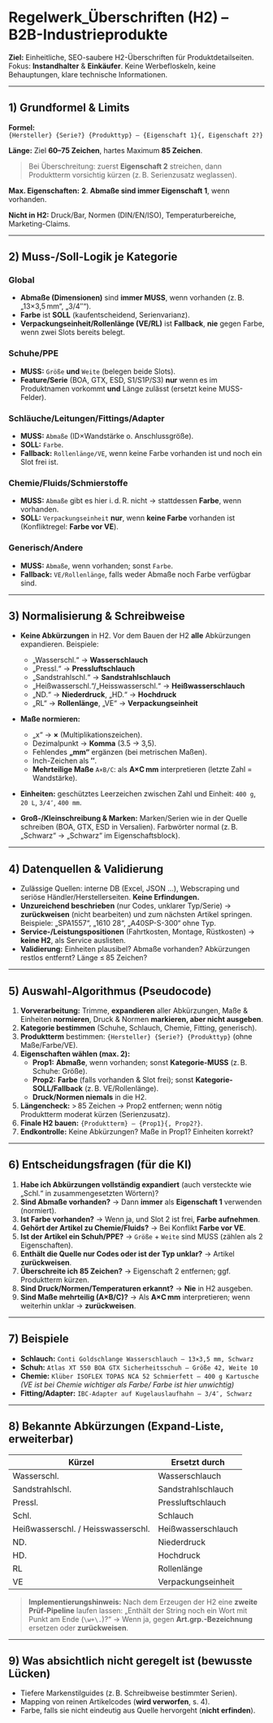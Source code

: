 # Regelwerk_Überschriften (H2) – B2B-Industrieprodukte

**Ziel:** Einheitliche, SEO-saubere H2-Überschriften für Produktdetailseiten. Fokus: **Instandhalter** & **Einkäufer**. Keine Werbefloskeln, keine Behauptungen, klare technische Informationen.

---

## 1) Grundformel & Limits

**Formel:**  
`{Hersteller} {Serie?} {Produkttyp} – {Eigenschaft 1}{, Eigenschaft 2?}`

**Länge:** Ziel **60–75 Zeichen**, hartes Maximum **85 Zeichen**.  
> Bei Überschreitung: zuerst **Eigenschaft 2** streichen, dann Produktterm vorsichtig kürzen (z. B. Serienzusatz weglassen).

**Max. Eigenschaften:** **2**. **Abmaße sind immer Eigenschaft 1**, wenn vorhanden.

**Nicht in H2:** Druck/Bar, Normen (DIN/EN/ISO), Temperaturbereiche, Marketing-Claims.

---

## 2) Muss-/Soll-Logik je Kategorie

### Global
- **Abmaße (Dimensionen)** sind **immer MUSS**, wenn vorhanden (z. B. „13×3,5 mm“, „3/4″“).
- **Farbe** ist **SOLL** (kaufentscheidend, Serienvarianz).  
- **Verpackungseinheit/Rollenlänge (VE/RL)** ist **Fallback**, **nie** gegen Farbe, wenn zwei Slots bereits belegt.

### Schuhe/PPE
- **MUSS:** `Größe` **und** `Weite` (belegen beide Slots).  
- **Feature/Serie** (BOA, GTX, ESD, S1/S1P/S3) **nur** wenn es im Produktnamen vorkommt **und** Länge zulässt (ersetzt keine MUSS-Felder).

### Schläuche/Leitungen/Fittings/Adapter
- **MUSS:** `Abmaße` (ID×Wandstärke o. Anschlussgröße).  
- **SOLL:** `Farbe`.  
- **Fallback:** `Rollenlänge/VE`, wenn keine Farbe vorhanden ist und noch ein Slot frei ist.

### Chemie/Fluids/Schmierstoffe
- **MUSS:** `Abmaße` gibt es hier i. d. R. nicht → stattdessen **Farbe**, wenn vorhanden.  
- **SOLL:** `Verpackungseinheit` **nur**, wenn **keine Farbe** vorhanden ist (Konfliktregel: **Farbe vor VE**).

### Generisch/Andere
- **MUSS:** `Abmaße`, wenn vorhanden; sonst `Farbe`.  
- **Fallback:** `VE/Rollenlänge`, falls weder Abmaße noch Farbe verfügbar sind.

---

## 3) Normalisierung & Schreibweise

- **Keine Abkürzungen** in H2. Vor dem Bauen der H2 **alle** Abkürzungen expandieren. Beispiele:  
  - „Wasserschl.“ → **Wasserschlauch**  
  - „Pressl.“ → **Pressluftschlauch**  
  - „Sandstrahlschl.“ → **Sandstrahlschlauch**  
  - „Heißwasserschl.“/„Heisswasserschl.“ → **Heißwasserschlauch**  
  - „ND.“ → **Niederdruck**, „HD.“ → **Hochdruck**  
  - „RL“ → **Rollenlänge**, „VE“ → **Verpackungseinheit**

- **Maße normieren:**  
  - „x“ → **×** (Multiplikationszeichen).  
  - Dezimalpunkt → **Komma** (3.5 → 3,5).  
  - Fehlendes **„mm“** ergänzen (bei metrischen Maßen).  
  - Inch-Zeichen als **″**.  
  - **Mehrteilige Maße** `A×B/C`: als **A×C mm** interpretieren (letzte Zahl = Wandstärke).

- **Einheiten:** geschütztes Leerzeichen zwischen Zahl und Einheit: `400 g`, `20 L`, `3/4″`, `400 mm`.

- **Groß-/Kleinschreibung & Marken:** Marken/Serien wie in der Quelle schreiben (BOA, GTX, ESD in Versalien). Farbwörter normal (z. B. „Schwarz“ → „Schwarz“ im Eigenschaftsblock).

---

## 4) Datenquellen & Validierung

- Zulässige Quellen: interne DB (Excel, JSON …), Webscraping und seriöse Händler/Herstellerseiten. **Keine Erfindungen.**
- **Unzureichend beschrieben** (nur Codes, unklarer Typ/Serie) → **zurückweisen** (nicht bearbeiten) und zum nächsten Artikel springen.  
  Beispiele: „SPA1557“, „1610 28“, „A40SP-S-300“ ohne Typ.
- **Service-/Leistungspositionen** (Fahrtkosten, Montage, Rüstkosten) → **keine H2**, als Service auslisten.
- **Validierung:** Einheiten plausibel? Abmaße vorhanden? Abkürzungen restlos entfernt? Länge ≤ 85 Zeichen?

---

## 5) Auswahl-Algorithmus (Pseudocode)

1. **Vorverarbeitung:** Trimme, **expandieren** aller Abkürzungen, Maße & Einheiten **normieren**, Druck & Normen **markieren, aber nicht ausgeben**.  
2. **Kategorie bestimmen** (Schuhe, Schlauch, Chemie, Fitting, generisch).  
3. **Produktterm** bestimmen: `{Hersteller} {Serie?} {Produkttyp}` (ohne Maße/Farbe/VE).  
4. **Eigenschaften wählen (max. 2):**  
   - **Prop1:** **Abmaße**, wenn vorhanden; sonst **Kategorie-MUSS** (z. B. Schuhe: Größe).  
   - **Prop2:** **Farbe** (falls vorhanden & Slot frei); sonst **Kategorie-SOLL/Fallback** (z. B. VE/Rollenlänge).  
   - **Druck/Normen niemals** in die H2.  
5. **Längencheck:** > 85 Zeichen → Prop2 entfernen; wenn nötig Produktterm moderat kürzen (Serienzusatz).  
6. **Finale H2 bauen:** `{Produktterm} – {Prop1}{, Prop2?}`.  
7. **Endkontrolle:** Keine Abkürzungen? Maße in Prop1? Einheiten korrekt?

---

## 6) Entscheidungsfragen (für die KI)

1. **Habe ich Abkürzungen vollständig expandiert** (auch versteckte wie „Schl.“ in zusammengesetzten Wörtern)?  
2. **Sind Abmaße vorhanden?** → Dann **immer** als **Eigenschaft 1** verwenden (normiert).  
3. **Ist Farbe vorhanden?** → Wenn ja, und Slot 2 ist frei, **Farbe aufnehmen**.  
4. **Gehört der Artikel zu Chemie/Fluids?** → Bei Konflikt **Farbe vor VE**.  
5. **Ist der Artikel ein Schuh/PPE?** → `Größe` + `Weite` sind MUSS (zählen als 2 Eigenschaften).  
6. **Enthält die Quelle nur Codes oder ist der Typ unklar?** → Artikel **zurückweisen**.  
7. **Überschreite ich 85 Zeichen?** → Eigenschaft 2 entfernen; ggf. Produktterm kürzen.  
8. **Sind Druck/Normen/Temperaturen erkannt?** → **Nie** in H2 ausgeben.  
9. **Sind Maße mehrteilig (A×B/C)?** → Als **A×C mm** interpretieren; wenn weiterhin unklar → **zurückweisen**.

---

## 7) Beispiele

- **Schlauch:** `Conti Goldschlange Wasserschlauch – 13×3,5 mm, Schwarz`  
- **Schuh:** `Atlas XT 550 BOA GTX Sicherheitsschuh – Größe 42, Weite 10`  
- **Chemie:** `Klüber ISOFLEX TOPAS NCA 52 Schmierfett – 400 g Kartusche` *(VE ist bei Chemie wichtiger als Farbe/ Farbe ist hier unwichtig)*  
- **Fitting/Adapter:** `IBC-Adapter auf Kugelauslaufhahn – 3/4″, Schwarz`

---

## 8) Bekannte Abkürzungen (Expand-Liste, erweiterbar)

| Kürzel | Ersetzt durch |
|---|---|
| Wasserschl. | Wasserschlauch |
| Sandstrahlschl. | Sandstrahlschlauch |
| Pressl. | Pressluftschlauch |
| Schl. | Schlauch |
| Heißwasserschl. / Heisswasserschl. | Heißwasserschlauch |
| ND. | Niederdruck |
| HD. | Hochdruck |
| RL | Rollenlänge |
| VE | Verpackungseinheit |

> **Implementierungshinweis:** Nach dem Erzeugen der H2 eine **zweite Prüf-Pipeline** laufen lassen: „Enthält der String noch ein Wort mit Punkt am Ende (`\w+\.`)?“ → Wenn ja, gegen **Art.grp.-Bezeichnung** ersetzen oder **zurückweisen**.

---

## 9) Was absichtlich **nicht** geregelt ist (bewusste Lücken)
- Tiefere Markenstilguides (z. B. Schreibweise bestimmter Serien).  
- Mapping von reinen Artikelcodes (**wird verworfen**, s. 4).  
- Farbe, falls sie nicht eindeutig aus Quelle hervorgeht (**nicht erfinden**).

